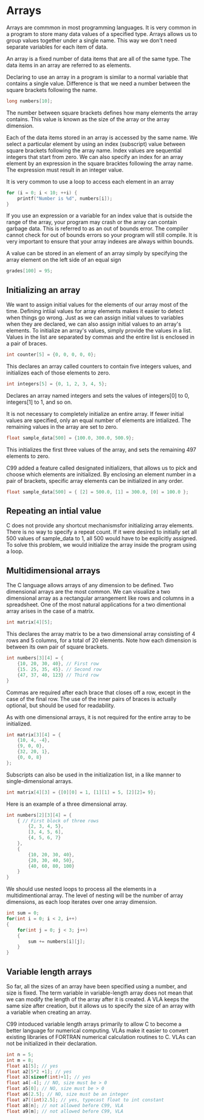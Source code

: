 # Arrays
Arrays are commmon in most programming languages. It is very common in a program to store many data values of a specified type. Arrays allows us to group values together under a single name. This way we don't need separate variables for each item of data. 

An array is a fixed number of data items that are all of the same type. The data items in an array are referred to as elements.

Declaring to use an array in a program is similar to a normal variable that contains a single value. Difference is that we need a number between the square brackets following the name. 

~~~c
long numbers[10];
~~~
The number between square brackets defines how many elements the array contains. This value is known as the size of the array or the array dimension.

Each of the data items stored in an array is accessed by the same name. We select a particular element by using an index (subscript) value between square brackets following the array name. Index values are sequential integers that start from zero. We can also specify an index for an array element by an expression in the square bracktes following the array name. The expression must result in an integer value.

It is very common to use a loop to access each element in an array
~~~c
for (i = 0; i < 10; ++i) {
    printf("Number is %d", numbers[i]);
}

~~~

If you use an expression or a variable for an index value that is outside the range of the array, your program may crash or the array can contain garbage data. This is referred to as an out of bounds error. The compiler cannot check for out of bounds errors so your program will still compile. It is very important to ensure that your array indexes are always within bounds.

A value can be stored in an element of an array simply by specifying the array element on the left side of an equal sign

~~~c
grades[100] = 95;
~~~

## Initializing an array
We want to assign initial values for the elements of our array most of the time. Defining intiial values for array elements makes it easier to detect when things go wrong.
Just as we can assign initial values to variables when they are declared, we can also assign initial values to an array's elements. 
To initialize an array's values, simply provide the values in a list. Values in the list are separated by commas and the entire list is enclosed in a pair of braces. 

~~~c
int counter[5] = {0, 0, 0, 0, 0};
~~~

This declares an array called counters to contain five integers values, and initializes each of those elements to zero.

~~~c
int integers[5] = {0, 1, 2, 3, 4, 5};
~~~

Declares an array named integers and sets the values of integers[0] to 0, integers[1] to 1, and so on.

It is not necessary to completely initialize an entire array. If fewer initial values are specified, only an equal number of elements are intialized. The remaining values in the array are set to zero.

~~~c
float sample_data[500] = {100.0, 300.0, 500.9};
~~~

This initializes the first three values of the array, and sets the remaining 497 elements to zero.

C99 added a feature called designated initializers, that allows us to pick and choose which elements are initialized. By enclosing an element number in a pair of brackets, specific array elements can be initialized in any order.

~~~c
float sample_data[500] = { [2] = 500.0, [1] = 300.0, [0] = 100.0 };
~~~

## Repeating an intial value
C does not provide any shortcut mechanismsfor initializing array elements. There is no way to specify a repeat count. If it were desired to initially set all 500 values of sample_data to 1, all 500 would have to be explicitly assigned. To solve this problem, we would initialize the array inside the program using a loop.

## Multidimensional arrays
The C language allows arrays of any dimension to be defined. Two dimensional arrays are the most common. We can visualize a two dimensional array as a rectangular arrangement like rows and columns in a spreadsheet. One of the most natural applications for a two dimentional array arises in the case of a matrix. 

~~~c
int matrix[4][5];
~~~
This declares the array matrix to be a two dimensional array consisting of 4 rows and 5 columns, for a total of 20 elements. Note how each dimension is between its own pair of square brackets.

~~~c
int numbers[3][4] = {
    {10, 20, 30, 40}, // First row
    {15. 25, 35, 45}. // Second row
    {47, 37, 40, 123} // Third row
}
~~~

Commas are required after each brace that closes off a row, except in the case of the final row. The use of the inner pairs of braces is actually optional, but should be used for readability.

As with one dimensional arrays, it is not required for the entire array to be initialized.
~~~c
int matrix[3][4] = {
    {10, 4, -4},
    {9, 0, 0},
    {32, 20, 1},
    {0, 0, 8}
};
~~~

Subscripts can also be used in the initialization list, in a like manner to single-dimensional arrays.

~~~c
int matrix[4][3] = {[0][0] = 1, [1][1] = 5, [2][2]= 9}; 
~~~

Here is an example of a three dimensional array.

~~~c
int numbers[2][3][4] = {
    { // First block of three rows
        {2, 3, 4, 5},
        [3, 4, 5, 6],
        {4, 5, 6, 7}
    },
    {
        {10, 20, 30, 40},
        {20, 30, 40, 50},
        {40, 60, 80, 100}
    }
}
~~~

We should use nested loops to process all the elements in a multidimentional array.
The level of nesting will be the number of array dimensions, as each loop iterates over one array dimension.

~~~c
int sum = 0;
for(int i = 0; i < 2, i++)
{
    for(int j = 0; j < 3; j++)
    {
        sum += numbers[i][j];
    }
}
~~~

## Variable length arrays
So far, all the sizes of an array have been specified using a number, and size is fixed. The term variable in variable-length array does not mean that we can modify the length of the array after it is created. A VLA keeps the same size after creation, but it allows us to specify the size of an array with a variable when creating an array.

C99 intoduced variable length arrays primarily to allow C to become a better language for numerical computing. VLAs make it easier to convert existing libraries of FORTRAN numerical calculation routines to C. VLAs can not be initialized in their declaration.

~~~c
int n = 5;
int m = 8;
float a1[5]; // yes
float a2[5*2 +1]; // yes
float a3[sizeof(int)+1]; // yes
float a4[-4]; // NO, size must be > 0
float a5[0]; // NO, size must be > 0
float a6[2.5]; // NO, size must be an integer
float a7[(int)2.5]; // yes, typecast float to int constant
float a8[n]; // not allowed before C99, VLA
float a9[m]; // not allowed before C99, VLA
~~~

